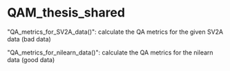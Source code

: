 # QAM_thesis_shared

"QA_metrics_for_SV2A_data()": calculate the QA metrics for the given SV2A data (bad data)

"QA_metrics_for_nilearn_data()": calculate the QA metrics for the nilearn data (good data)